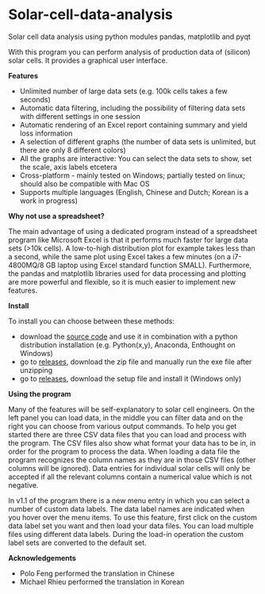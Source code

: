Solar-cell-data-analysis
========================

Solar cell data analysis using python modules pandas, matplotlib and pyqt

With this program you can perform analysis of production data of (silicon) solar cells. It provides a graphical user interface. 

<b>Features</b>

- Unlimited number of large data sets (e.g. 100k cells takes a few seconds)
- Automatic data filtering, including the possibility of filtering data sets with different settings in one session
- Automatic rendering of an Excel report containing summary and yield loss information
- A selection of different graphs (the number of data sets is unlimited, but there are only 8 different colors)
- All the graphs are interactive: You can select the data sets to show, set the scale, axis labels etcetera
- Cross-platform - mainly tested on Windows; partially tested on linux; should also be compatible with Mac OS
- Supports multiple languages (English, Chinese and Dutch; Korean is a work in progress)

<b>Why not use a spreadsheet?</b>

The main advantage of using a dedicated program instead of a spreadsheet program like Microsoft Excel is that it performs much faster for large data sets (>10k cells). A low-to-high distribution plot for example takes less than a second, while the same plot using Excel takes a few minutes (on a i7-4800MQ/8 GB laptop using Excel standard function SMALL). Furthermore, the pandas and matplotlib libraries used for data processing and plotting are more powerful and flexible, so it is much easier to implement new features.

<b>Install</b>

To install you can choose between these methods:
- download the <a href="https://github.com/slierp/Solar-cell-data-analysis/archive/master.zip">source code</a> and use it in combination with a python distribution installation (e.g. Python(x,y), Anaconda, Enthought on Windows)
- go to <a href="https://github.com/slierp/Solar-cell-data-analysis/releases">releases</a>, download the zip file and manually run the exe file after unzipping
- go to <a href="https://github.com/slierp/Solar-cell-data-analysis/releases">releases</a>, download the setup file and install it (Windows only)

<b>Using the program</b>

Many of the features will be self-explanatory to solar cell engineers. On the left panel you can load data, in the middle you can filter data and on the right you can choose from various output commands. To help you get started there are three CSV data files that you can load and process with the program. The CSV files also show what format your data has to be in, in order for the program to process the data. When loading a data file the program recognizes the column names as they are in those CSV files (other columns will be ignored). Data entries for individual solar cells will only be accepted if all the relevant columns contain a numerical value which is not negative.

In v1.1 of the program there is a new menu entry in which you can select a number of custom data labels. The data label names are indicated when you hover over the menu items. To use this feature, first click on the custom data label set you want and then load your data files. You can load multiple files using different data labels. During the load-in operation the custom label sets are converted to the default set.

<b>Acknowledgements</b>

- Polo Feng performed the translation in Chinese
- Michael Rhieu performed the translation in Korean
